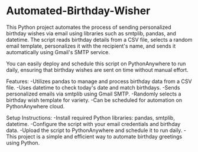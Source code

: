 # Automated-Birthday-Wisher
This Python project automates the process of sending personalized birthday wishes via email using libraries such as smtplib, pandas, and datetime. The script reads birthday details from a CSV file, selects a random email template, personalizes it with the recipient's name, and sends it automatically using Gmail's SMTP service.

You can easily deploy and schedule this script on PythonAnywhere to run daily, ensuring that birthday wishes are sent on time without manual effort.

Features:
-Utilizes pandas to manage and process birthday data from a CSV file.
-Uses datetime to check today's date and match birthdays.
-Sends personalized emails via smtplib using Gmail SMTP.
-Randomly selects a birthday wish template for variety.
-Can be scheduled for automation on PythonAnywhere cloud.

Setup Instructions:
-Install required Python libraries: pandas, smtplib, datetime.
-Configure the script with your email credentials and birthday data.
-Upload the script to PythonAnywhere and schedule it to run daily.
-This project is a simple and efficient way to automate birthday greetings using Python.
